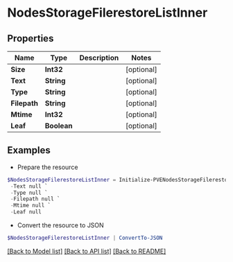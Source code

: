 # NodesStorageFilerestoreListInner
## Properties

Name | Type | Description | Notes
------------ | ------------- | ------------- | -------------
**Size** | **Int32** |  | [optional] 
**Text** | **String** |  | [optional] 
**Type** | **String** |  | [optional] 
**Filepath** | **String** |  | [optional] 
**Mtime** | **Int32** |  | [optional] 
**Leaf** | **Boolean** |  | [optional] 

## Examples

- Prepare the resource
```powershell
$NodesStorageFilerestoreListInner = Initialize-PVENodesStorageFilerestoreListInner  -Size null `
 -Text null `
 -Type null `
 -Filepath null `
 -Mtime null `
 -Leaf null
```

- Convert the resource to JSON
```powershell
$NodesStorageFilerestoreListInner | ConvertTo-JSON
```

[[Back to Model list]](../README.md#documentation-for-models) [[Back to API list]](../README.md#documentation-for-api-endpoints) [[Back to README]](../README.md)

